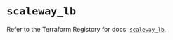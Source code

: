 # `scaleway_lb`

Refer to the Terraform Registory for docs: [`scaleway_lb`](https://registry.terraform.io/providers/scaleway/scaleway/2.21.0/docs/resources/lb).
